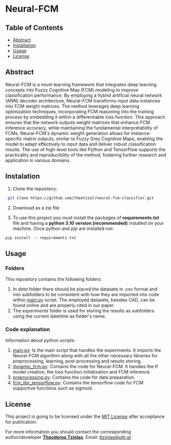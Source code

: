 # Neural-FCM

## Table of Contents

- [Abstract](#abstract)
- [Installation](#instalation)
- [Usage](#usage)
- [License](#license)

## Abstract

Neural-FCM is a novel learning framework that integrates deep learning concepts into Fuzzy Cognitive Map (FCM) modeling to improve classification performance. By employing a hybrid artificial neural network (ANN) decoder architecture, Neural-FCM transforms input data instances into FCM weight matrices. The method leverages deep learning optimization techniques, incorporating FCM reasoning into the training process by embedding it within a differentiable loss function. This approach ensures that the network outputs weight matrices that enhance FCM inference accuracy, while maintaining the fundamental interpretability of FCMs. Neural-FCM's dynamic weight generation allows for instance-specific matrix outputs, similar to Fuzzy Grey Cognitive Maps, enabling the model to adapt effectively to input data and deliver robust classification results. The use of high-level tools like Python and TensorFlow supports the practicality and reproducibility of the method, fostering further research and application in various domains.

## Instalation

1. Clone the repository:

```bash
 git clone https://github.com/theotziol/neural-fcm-classifier.git
```

2. Download as a zip file

3. To use this project you must install the packages of **requirements.txt** file and having a **python 3.10 version (recommended)** installed on your machine. Once python and pip are installed run:

```bash
pip install -r requirements.txt
```

## Usage

### Folders

This repository contains the following folders:

1. In *data* folder there should be placed the datasets in .csv format and into subfolders to be consistent with how they are imported into code within [main.py](main.py) script. The employed datasets, besides CAD, can be found online and are properly cited in our paper.
2. The *experiments* folder is used for storing the results as subfolders using the current datetime as folder's name.

### Code explanation

Information about python scripts:

1. [main.py](main.py): Is the main script that handles the experiments. It imports the Neural-FCM algorithm along with all the other necessary libraries for preprocessing, learning, post-processing and results storing.
2. [dynamic_fcm.py](dynamic_fcm.py): Contains the code for Neural-FCM. It handles the tf model creation, the loss function initialization and FCM inference.
3. [preprocessing.py](preprocessing.py): Contains the code for data preparation.
4. [fcm_libr_tensorflow.py](fcm_libr_tensorflow.py): Contains the tensorflow code for FCM supportive functions such as sigmoid.

## License

This project is going to be licensed under the [MIT License](LICENSE.txt) after acceptance for publication.

For more information you should contact the corresponding author/developer [**Theodoros Tziolas**](https://scholar.google.gr/citations?user=ww_3OmIAAAAJ&hl=el).
Email: <ttziolas@uth.gr>
